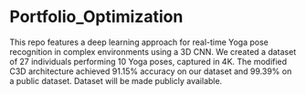 # Portfolio_Optimization
This repo features a deep learning approach for real-time Yoga pose recognition in complex environments using a 3D CNN. We created a dataset of 27 individuals performing 10 Yoga poses, captured in 4K. The modified C3D architecture achieved 91.15% accuracy on our dataset and 99.39% on a public dataset. Dataset will be made publicly available.
